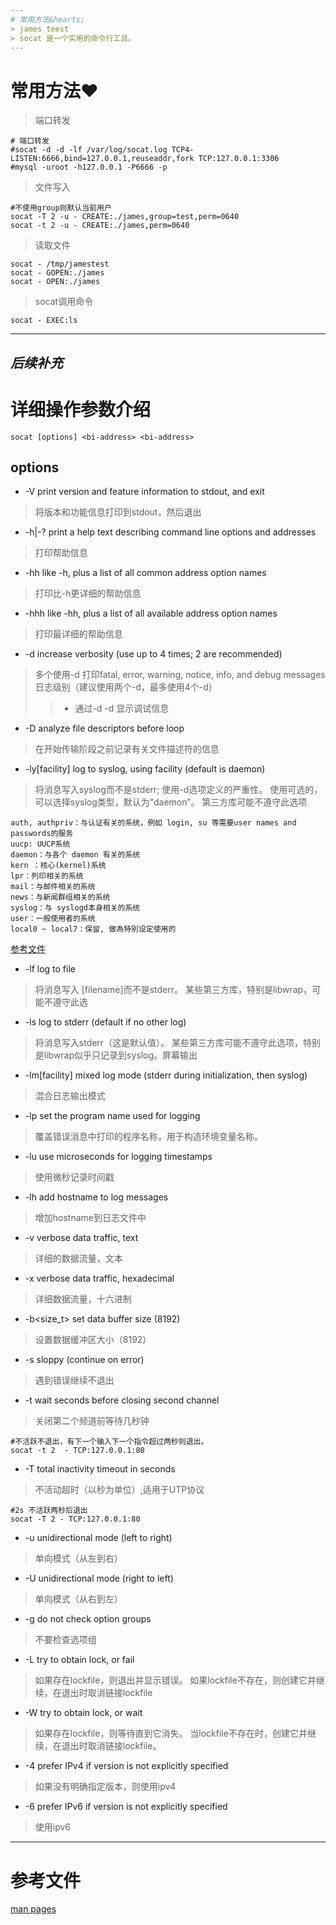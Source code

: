 ```yaml
---
# 常用方法&hearts;
> james teest 
> socat 是一个实用的命令行工具。
---
```

# 常用方法&hearts;
> 端口转发
```
# 端口转发
#socat -d -d -lf /var/log/socat.log TCP4-LISTEN:6666,bind=127.0.0.1,reuseaddr,fork TCP:127.0.0.1:3306
#mysql -uroot -h127.0.0.1 -P6666 -p
``` 
>文件写入
```
#不使用group则默认当前用户
socat -T 2 -u - CREATE:./james,group=test,perm=0640 
socat -t 2 -u - CREATE:./james,perm=0640
```
> 读取文件
```
socat - /tmp/jamestest
socat - GOPEN:./james
socat - OPEN:./james
```
> socat调用命令
```
socat - EXEC:ls

```
---
_后续补充_
---
# 详细操作参数介绍
```
socat [options] <bi-address> <bi-address>
```
## options
* -V print version and feature information to stdout, and exit
> 将版本和功能信息打印到stdout，然后退出
* -h|-?  print a help text describing command line options and addresses
>  打印帮助信息
* -hh    like -h, plus a list of all common address option names
> 打印比-h更详细的帮助信息
* -hhh   like -hh, plus a list of all available address option names
> 打印最详细的帮助信息
* -d     increase verbosity (use up to 4 times; 2 are recommended)
>  多个使用-d 打印fatal, error, warning, notice, info, and debug messages日志级别（建议使用两个-d，最多使用4个-d）
>> * 通过-d -d 显示调试信息 
* -D     analyze file descriptors before loop
>  在开始传输阶段之前记录有关文件描述符的信息
* -ly[facility]  log to syslog, using facility (default is daemon)
>  将消息写入syslog而不是stderr; 使用-d选项定义的严重性。 使用可选的<facility>，可以选择syslog类型，默认为“daemon”。 第三方库可能不遵守此选项
```
auth, authpriv：与认证有关的系统，例如 login, su 等需要user names and passwords的服务
uucp: UUCP系统
daemon：与各个 daemon 有关的系统
kern ：核心(kernel)系统
lpr：列印相关的系统
mail：与邮件相关的系统
news：与新闻群组相关的系统
syslog：与 syslogd本身相关的系统
user：一般使用者的系统
local0 ~ local7：保留, 做為特別设定使用的
```
[参考文件](https://www.cyut.edu.tw/~ywfan/netlab/20060912chapter11-log.htm "日志级别")
* -lf<logfile>   log to file
> 将消息写入<logfile> [filename]而不是stderr。 某些第三方库，特别是libwrap，可能不遵守此选
* -ls            log to stderr (default if no other log)
> 将消息写入stderr（这是默认值）。 某些第三方库可能不遵守此选项，特别是libwrap似乎只记录到syslog。屏幕输出
* -lm[facility]  mixed log mode (stderr during initialization, then syslog)
> 混合日志输出模式
* -lp<progname>  set the program name used for logging
> 覆盖错误消息中打印的程序名称，用于构造环境变量名称。
* -lu            use microseconds for logging timestamps
>  使用微秒记录时间戳
* -lh            add hostname to log messages
>  增加hostname到日志文件中
* -v     verbose data traffic, text
> 详细的数据流量，文本
* -x     verbose data traffic, hexadecimal
>  详细数据流量，十六进制
* -b<size_t>     set data buffer size (8192)
> 设置数据缓冲区大小（8192）
* -s     sloppy (continue on error)
>  遇到错误继续不退出
* -t<timeout>    wait seconds before closing second channel
>  关闭第二个频道前等待几秒钟
```
#不活跃不退出，有下一个输入下一个指令超过两秒则退出。
socat -t 2  - TCP:127.0.0.1:80 
```
* -T<timeout>    total inactivity timeout in seconds
>  不活动超时（以秒为单位）,适用于UTP协议 
```
#2s 不活跃两秒后退出
socat -T 2 - TCP:127.0.0.1:80
```
* -u     unidirectional mode (left to right)
>  单向模式（从左到右）
* -U     unidirectional mode (right to left)
> 单向模式（从右到左）
* -g     do not check option groups
> 不要检查选项组
* -L <lockfile>  try to obtain lock, or fail
> 如果存在lockfile，则退出并显示错误。 如果lockfile不存在，则创建它并继续，在退出时取消链接lockfile
* -W <lockfile>  try to obtain lock, or wait
> 如果存在lockfile，则等待直到它消失。 当lockfile不存在时，创建它并继续，在退出时取消链接lockfile。
* -4     prefer IPv4 if version is not explicitly specified
> 如果没有明确指定版本，则使用ipv4
* -6     prefer IPv6 if version is not explicitly specified
> 使用ipv6
---
# 参考文件
[man pages ](http://www.dest-unreach.org/socat/doc/socat.html "man socat")

